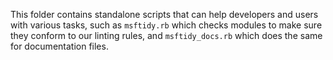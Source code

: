 This folder contains standalone scripts that can help developers and users with various tasks, such as `msftidy.rb`
which checks modules to make sure they conform to our linting rules, and `msftidy_docs.rb` which does the same for
documentation files.